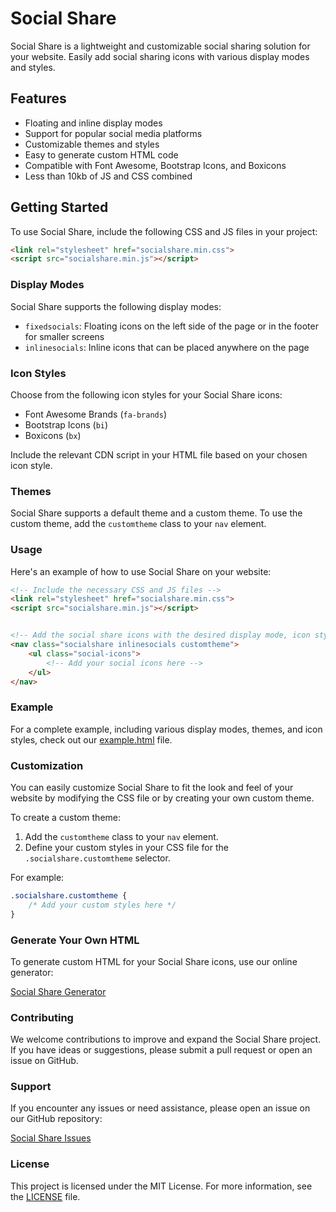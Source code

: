 # Social Share

Social Share is a lightweight and customizable social sharing solution for your website. Easily add social sharing icons with various display modes and styles.

## Features

- Floating and inline display modes
- Support for popular social media platforms
- Customizable themes and styles
- Easy to generate custom HTML code
- Compatible with Font Awesome, Bootstrap Icons, and Boxicons
- Less than 10kb of JS and CSS combined

## Getting Started

To use Social Share, include the following CSS and JS files in your project:

```html
<link rel="stylesheet" href="socialshare.min.css">
<script src="socialshare.min.js"></script>
```

### Display Modes

Social Share supports the following display modes:

- `fixedsocials`: Floating icons on the left side of the page or in the footer for smaller screens
- `inlinesocials`: Inline icons that can be placed anywhere on the page

### Icon Styles

Choose from the following icon styles for your Social Share icons:

- Font Awesome Brands (`fa-brands`)
- Bootstrap Icons (`bi`)
- Boxicons (`bx`)

Include the relevant CDN script in your HTML file based on your chosen icon style.

### Themes

Social Share supports a default theme and a custom theme. To use the custom theme, add the `customtheme` class to your `nav` element.

### Usage

Here's an example of how to use Social Share on your website:

```html
<!-- Include the necessary CSS and JS files -->
<link rel="stylesheet" href="socialshare.min.css">
<script src="socialshare.min.js"></script>


<!-- Add the social share icons with the desired display mode, icon style, and theme -->
<nav class="socialshare inlinesocials customtheme">
    <ul class="social-icons">
        <!-- Add your social icons here -->
    </ul>
</nav>
```

### Example

For a complete example, including various display modes, themes, and icon styles, check out our [example.html](./example.html) file.

### Customization

You can easily customize Social Share to fit the look and feel of your website by modifying the CSS file or by creating your own custom theme.

To create a custom theme:

1. Add the `customtheme` class to your `nav` element.
2. Define your custom styles in your CSS file for the `.socialshare.customtheme` selector.

For example:

```css
.socialshare.customtheme {
    /* Add your custom styles here */
}
```

### Generate Your Own HTML

To generate custom HTML for your Social Share icons, use our online generator:

[Social Share Generator](https://subtledifference.com.au/social-share-generator)


### Contributing

We welcome contributions to improve and expand the Social Share project. If you have ideas or suggestions, please submit a pull request or open an issue on GitHub.

### Support

If you encounter any issues or need assistance, please open an issue on our GitHub repository:

[Social Share Issues](https://github.com/SubtleDifference/SocialShare/issues)

### License

This project is licensed under the MIT License. For more information, see the [LICENSE](./LICENSE) file.


